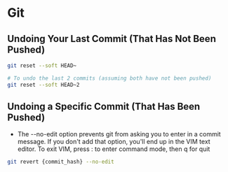 # Git

## Undoing Your Last Commit (That Has Not Been Pushed)
``` bash
git reset --soft HEAD~

# To undo the last 2 commits (assuming both have not been pushed)
git reset --soft HEAD~2
```

## Undoing a Specific Commit (That Has Been Pushed)
- The --no-edit option prevents git from asking you to enter in a commit message. If you don't add that option, you'll end up in the VIM text editor. To exit VIM, press : to enter command mode, then q for quit
``` bash
git revert {commit_hash} --no-edit
```